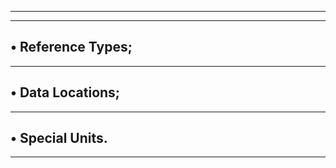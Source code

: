 ---------------------------------------------------------------------------
---------------------------------------------------------------------------
• Reference Types;
---------------------------------------------------------------------------
---------------------------------------------------------------------------
• Data Locations;
---------------------------------------------------------------------------
---------------------------------------------------------------------------
• Special Units.
---------------------------------------------------------------------------
---------------------------------------------------------------------------
